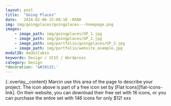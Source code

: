 ```yaml
---
layout: post
title:  "Going Places"
date:   2016-02-06 15:08:10 -0500
img: img/goingplaces/goingplaces---homepage.png
images: 
    - image_path: img/goingplaces/GP_1.jpg
    - image_path: img/goingplaces/GP_2.jpg
    - image_path: img/portfolio/goingplaces/GP_3.jpg
    - image_path: img/portfolio/website_example.jpg
modalID: modalCabin
keywords: Design / SCSS / Wordpress
category: Design
*decoration: '&#10115;'
---
```

{:.overlay__content}
Marcin use this area of the page to describe your project. The icon above is part of a free icon set by [Flat Icons][flat-icons-link]. On their website, you can download their free set with 16 icons, or you can purchase the entire set with 146 icons for only $12! xxx